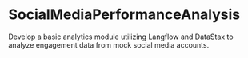 # SocialMediaPerformanceAnalysis
Develop a basic analytics module utilizing Langflow and DataStax to analyze engagement data from mock social media accounts.
